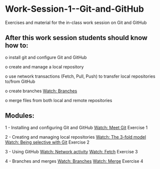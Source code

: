 # Work-Session-1--Git-and-GitHub
Exercises and material for the in-class work session on Git and GitHub

After this work session students should know how to:
----------------------------------------------------
o install git and configure Git and GitHub


o create and manage a local repository


o use network transactions (Fetch, Pull, Push) to transfer local repositories to/from GitHub


o create branches
[Watch: Branches](https://youtu.be/kQMhvjLFS28)

o merge files from both local and remote repositories

Modules:
--------
1 - Installing and configuring Git and GitHub
[Watch: Meet Git](https://www.youtube.com/watch?v=51LQJbGeOQo&feature=youtu.be)
Exercise 1

2 - Creating and managing local repositories
[Watch: The 3-fold model](https://youtu.be/pYwoIy97VBY)
[Watch: Being selective with Git](https://youtu.be/onaXtpgS0R0)
Exercise 2

3 - Using GitHub
[Watch: Network activity](https://youtu.be/G7lrRGRS5o8)
[Watch: Fetch](https://youtu.be/jCxKg2J4pnM)
Exercise 3

4 - Branches and merges
[Watch: Branches](https://youtu.be/kQMhvjLFS28)
[Watch: Merge](https://youtu.be/eS9fwKJffCY)
Exercise 4

